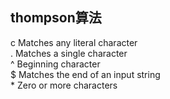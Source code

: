 ## thompson算法

  c Matches any literal character   
  . Matches a single character   
  ^ Beginning character  
  $ Matches the end of an input string  
  \* Zero or more characters  
